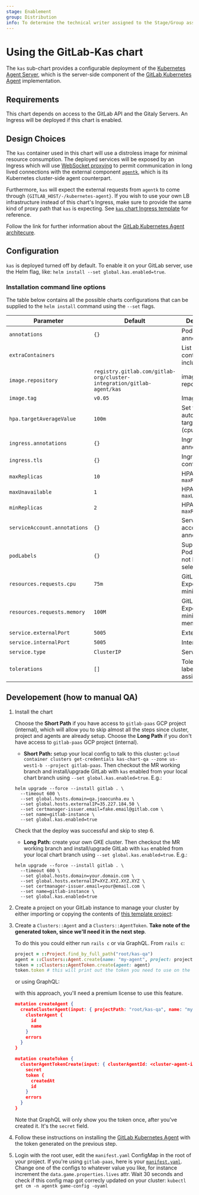 ```yaml
---
stage: Enablement
group: Distribution
info: To determine the technical writer assigned to the Stage/Group associated with this page, see https://about.gitlab.com/handbook/engineering/ux/technical-writing/#designated-technical-writers
---
```


# Using the GitLab-Kas chart

The `kas` sub-chart provides a configurable deployment of the [Kubernetes Agent Server](https://gitlab.com/gitlab-org/cluster-integration/gitlab-agent#gitlab-kubernetes-agent-server-kas), which is the server-side component of the [GitLab Kubernetes Agent](https://gitlab.com/gitlab-org/cluster-integration/gitlab-agent) implementation.

## Requirements

This chart depends on access to the GitLab API and the Gitaly Servers. An Ingress will be deployed if this chart is enabled.

## Design Choices

The `kas` container used in this chart will use a distroless image for minimal resource consumption. The deployed services will be exposed by an Ingress which will use [WebSocket proxying](https://nginx.org/en/docs/http/websocket.html) to permit communication in long lived connections with the external component [`agentk`](https://gitlab.com/gitlab-org/cluster-integration/gitlab-agent#gitlab-kubernetes-agent-agentk), which is its Kubernetes cluster-side agent counterpart.

Furthermore, `kas` will expect the external requests from `agentk` to come through `{GITLAB_HOST/-/kubernetes-agent}`. If you wish to use your own LB infrastructure instead of this chart's Ingress, make sure to provide the same kind of proxy path that `kas` is expecting. See [`kas` chart Ingress template](https://gitlab.com/gitlab-org/charts/gitlab/tree/master/charts/gitlab/charts) for reference.

Follow the link for further information about the [GitLab Kubernetes Agent architecure](https://gitlab.com/gitlab-org/cluster-integration/gitlab-agent/-/blob/master/doc/architecture.md).

## Configuration

`kas` is deployed turned off by default. To enable it on your GitLab server, use the Helm flag, like: `helm install --set global.kas.enabled=true`.

### Installation command line options

The table below contains all the possible charts configurations that can be supplied to
the `helm install` command using the `--set` flags.

| Parameter                   | Default        | Description                      |
| --------------------------- | -------------- | ---------------------------------|
| `annotations`               | `{}`           | Pod annotations                  |
| `extraContainers`           |                | List of extra containers to include      |
| `image.repository`          | `registry.gitlab.com/gitlab-org/cluster-integration/gitlab-agent/kas` | image repository |
| `image.tag`                 | `v0.05`        | Image tag                        |
| `hpa.targetAverageValue`    | `100m`         | Set the autoscaling target value (cpu) |
| `ingress.annotations`       | `{}`           | Ingress annotations              |
| `ingress.tls`               | `{}`           | Ingress tls configuration        |
| `maxReplicas`               | `10`           | HPA `maxReplicas`                |
| `maxUnavailable`            | `1`            | HPA `maxUnavailable`             |
| `minReplicas`               | `2`            | HPA `maxReplicas`                |
| `serviceAccount.annotations`| `{}`       | Service account annotations      |
| `podLabels`                 | `{}`           | Supplemental Pod labels. Will not be used for selectors. |
| `resources.requests.cpu`    | `75m`                 | GitLab Exporter minimum cpu                    |
| `resources.requests.memory` | `100M`                | GitLab Exporter minimum memory                 |
| `service.externalPort`      | `5005`         | External port                    |
| `service.internalPort`      | `5005`         | Internal port                    |
| `service.type`              | `ClusterIP`    | Service type                     |
| `tolerations`               | `[]`           | Toleration labels for pod assignment     |

## Developement (how to manual QA)

1. Install the chart

   Choose the **Short Path** if you have access to `gitlab-paas` GCP project (internal), which will allow you
   to skip almost all the steps since cluster, project and agents are already setup.
   Choose the **Long Path** if you don't have access to `gitlab-paas` GCP project (internal).

   - **Short Path:** setup your local config to talk to this cluster:
   `gcloud container clusters get-credentials kas-chart-qa --zone us-west1-b --project gitlab-paas`. Then checkout the MR working branch and install/upgrade GitLab with `kas` enabled from your local chart branch using `--set global.kas.enabled=true`. E.g.:

   ```shell
   helm upgrade --force --install gitlab . \
     --timeout 600 \
     --set global.hosts.domain=qa.joaocunha.eu \
     --set global.hosts.externalIP=35.227.184.50 \
     --set certmanager-issuer.email=fake.email@gitlab.com \
     --set name=gitlab-instance \
     --set global.kas.enabled=true
   ```

   Check that the deploy was successful and skip to step 6.

   - **Long Path:** create your own GKE cluster. Then checkout the MR working branch and install/upgrade GitLab with `kas` enabled from your local chart branch using `--set global.kas.enabled=true`. E.g.:

   ```shell
   helm upgrade --force --install gitlab . \
     --timeout 600 \
     --set global.hosts.domain=your.domain.com \
     --set global.hosts.externalIP=XYZ.XYZ.XYZ.XYZ \
     --set certmanager-issuer.email=your@email.com \
     --set name=gitlab-instance \
     --set global.kas.enabled=true
   ```

1. Create a project on your GitLab instance to manage your cluster by either importing or copying the contents of [this template project](https://gitlab.qa.joaocunha.eu/root/kas-qa):

1. Create a `Clusters::Agent` and a `Clusters::AgentToken`. **Take note of the generated token, since we'll need it in the next step**.

   To do this you could either run `rails c` or via GraphQL. From `rails c`:

   ```ruby
   project = ::Project.find_by_full_path("root/kas-qa")
   agent = ::Clusters::Agent.create(name: "my-agent", project: project)
   token = ::Clusters::AgentToken.create(agent: agent)
   token.token # this will print out the token you need to use on the next step
   ```

   or using GraphQL:

   with this approach, you'll need a premium license to use this feature.

   ```json
   mutation createAgent {
     createClusterAgent(input: { projectPath: "root/kas-qa", name: "my-agent" }) {
       clusterAgent {
         id
         name
       }
       errors
     }
   }

   mutation createToken {
     clusterAgentTokenCreate(input: { clusterAgentId: <cluster-agent-id-taken-from-the-previous-mutation> }) {
       secret
       token {
         createdAt
         id
       }
       errors
     }
   }
   ```

   Note that GraphQL will only show you the token once, after you've created it. It's the `secret` field.

1. Follow these instructions on installing the [GitLab Kubernetes Agent](https://gitlab.com/gitlab-org/cluster-integration/gitlab-agent/-/tree/master/build/deployment/gitlab-agent) with the token generated on the previous step.

1. Login with the root user, edit the `manifest.yaml` ConfigMap in the root of your project. If you're using `gitlab-paas`, here is your [`manifest.yaml`](https://gitlab.joaocunha.eu/root/kas-test/-/blob/master/manifest.yaml). Change one of the configs to whatever value you like, for instance increment the `data.game.properties.lives` attr. Wait 30 seconds and check if this config map got correcly updated on your cluster: `kubectl get cm -n agentk game-config -oyaml`
